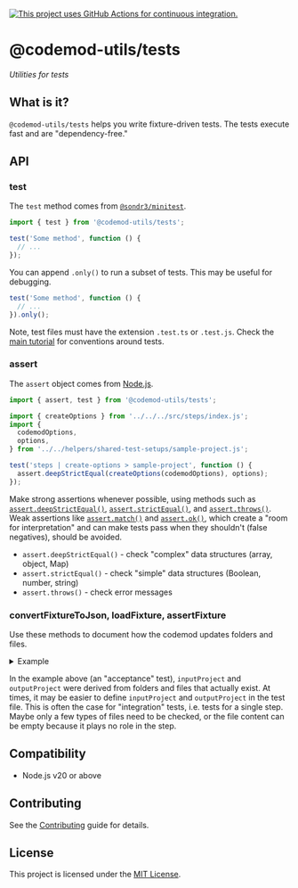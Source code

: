 [![This project uses GitHub Actions for continuous integration.](https://github.com/ijlee2/codemod-utils/actions/workflows/ci.yml/badge.svg)](https://github.com/ijlee2/codemod-utils/actions/workflows/ci.yml)

# @codemod-utils/tests

_Utilities for tests_


## What is it?

`@codemod-utils/tests` helps you write fixture-driven tests. The tests execute fast and are "dependency-free."


## API

### test

The `test` method comes from [`@sondr3/minitest`](https://github.com/sondr3/minitest).

```ts
import { test } from '@codemod-utils/tests';

test('Some method', function () {
  // ...
});
```

You can append `.only()` to run a subset of tests. This may be useful for debugging.

```ts
test('Some method', function () {
  // ...
}).only();
```

Note, test files must have the extension `.test.ts` or `.test.js`. Check the [main tutorial](../../tutorials/main-tutorial/02-understand-the-folder-structure.md#tests) for conventions around tests.


### assert

The `assert` object comes from [Node.js](https://nodejs.org/api/assert.html).

```ts
import { assert, test } from '@codemod-utils/tests';

import { createOptions } from '../../../src/steps/index.js';
import {
  codemodOptions,
  options,
} from '../../helpers/shared-test-setups/sample-project.js';

test('steps | create-options > sample-project', function () {
  assert.deepStrictEqual(createOptions(codemodOptions), options);
});
```

Make strong assertions whenever possible, using methods such as [`assert.deepStrictEqual()`](https://nodejs.org/docs/latest-v18.x/api/assert.html#assertdeepstrictequalactual-expected-message), [`assert.strictEqual()`](https://nodejs.org/docs/latest-v18.x/api/assert.html#assertstrictequalactual-expected-message), and [`assert.throws()`](https://nodejs.org/docs/latest-v18.x/api/assert.html#assertthrowsfn-error-message). Weak assertions like [`assert.match()`](https://nodejs.org/docs/latest-v18.x/api/assert.html#assertmatchstring-regexp-message) and [`assert.ok()`](https://nodejs.org/docs/latest-v18.x/api/assert.html#assertokvalue-message), which create a "room for interpretation" and can make tests pass when they shouldn't (false negatives), should be avoided.

- `assert.deepStrictEqual()` - check "complex" data structures (array, object, Map)
- `assert.strictEqual()` - check "simple" data structures (Boolean, number, string)
- `assert.throws()` - check error messages


### convertFixtureToJson, loadFixture, assertFixture

Use these methods to document how the codemod updates folders and files.

<details>

<summary>Example</summary>

```ts
/* tests/fixtures/sample-project/index.ts */
import { convertFixtureToJson } from '@codemod-utils/tests';

const inputProject = convertFixtureToJson('sample-project/input');
const outputProject = convertFixtureToJson('sample-project/output');

export { inputProject, outputProject };
```

```ts
/* tests/index/sample-project.test.ts */
import { assertFixture, loadFixture, test } from '@codemod-utils/tests';

import { runCodemod } from '../../src/index.js';
import {
  inputProject,
  outputProject,
} from '../fixtures/sample-project/index.js';
import { codemodOptions } from '../helpers/shared-test-setups/sample-project.js';

test('index > sample-project', function () {
  loadFixture(inputProject, codemodOptions);

  runCodemod(codemodOptions);

  assertFixture(outputProject, codemodOptions);

  // Check idempotence
  runCodemod(codemodOptions);

  assertFixture(outputProject, codemodOptions);
});
```

</details>

In the example above (an "acceptance" test), `inputProject` and `outputProject` were derived from folders and files that actually exist. At times, it may be easier to define `inputProject` and `outputProject` in the test file. This is often the case for "integration" tests, i.e. tests for a single step. Maybe only a few types of files need to be checked, or the file content can be empty because it plays no role in the step.


## Compatibility

- Node.js v20 or above


## Contributing

See the [Contributing](../../CONTRIBUTING.md) guide for details.


## License

This project is licensed under the [MIT License](LICENSE.md).
